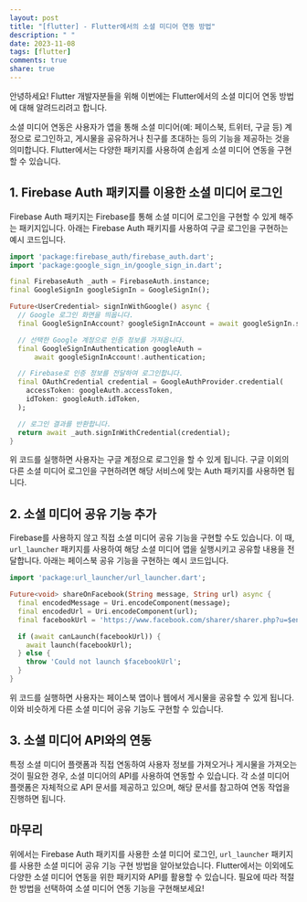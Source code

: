 ```yaml
---
layout: post
title: "[flutter] - Flutter에서의 소셜 미디어 연동 방법"
description: " "
date: 2023-11-08
tags: [flutter]
comments: true
share: true
---
```


안녕하세요! Flutter 개발자분들을 위해 이번에는 Flutter에서의 소셜 미디어 연동 방법에 대해 알려드리려고 합니다.

소셜 미디어 연동은 사용자가 앱을 통해 소셜 미디어(예: 페이스북, 트위터, 구글 등) 계정으로 로그인하고, 게시물을 공유하거나 친구를 초대하는 등의 기능을 제공하는 것을 의미합니다. Flutter에서는 다양한 패키지를 사용하여 손쉽게 소셜 미디어 연동을 구현할 수 있습니다.

## 1. Firebase Auth 패키지를 이용한 소셜 미디어 로그인

Firebase Auth 패키지는 Firebase를 통해 소셜 미디어 로그인을 구현할 수 있게 해주는 패키지입니다. 아래는 Firebase Auth 패키지를 사용하여 구글 로그인을 구현하는 예시 코드입니다.

```dart
import 'package:firebase_auth/firebase_auth.dart';
import 'package:google_sign_in/google_sign_in.dart';

final FirebaseAuth _auth = FirebaseAuth.instance;
final GoogleSignIn googleSignIn = GoogleSignIn();

Future<UserCredential> signInWithGoogle() async {
  // Google 로그인 화면을 띄웁니다.
  final GoogleSignInAccount? googleSignInAccount = await googleSignIn.signIn();

  // 선택한 Google 계정으로 인증 정보를 가져옵니다.
  final GoogleSignInAuthentication googleAuth =
      await googleSignInAccount!.authentication;

  // Firebase로 인증 정보를 전달하여 로그인합니다.
  final OAuthCredential credential = GoogleAuthProvider.credential(
    accessToken: googleAuth.accessToken,
    idToken: googleAuth.idToken,
  );

  // 로그인 결과를 반환합니다.
  return await _auth.signInWithCredential(credential);
}
```

위 코드를 실행하면 사용자는 구글 계정으로 로그인을 할 수 있게 됩니다. 구글 이외의 다른 소셜 미디어 로그인을 구현하려면 해당 서비스에 맞는 Auth 패키지를 사용하면 됩니다.

## 2. 소셜 미디어 공유 기능 추가

Firebase를 사용하지 않고 직접 소셜 미디어 공유 기능을 구현할 수도 있습니다. 이 때, `url_launcher` 패키지를 사용하여 해당 소셜 미디어 앱을 실행시키고 공유할 내용을 전달합니다. 아래는 페이스북 공유 기능을 구현하는 예시 코드입니다.

```dart
import 'package:url_launcher/url_launcher.dart';

Future<void> shareOnFacebook(String message, String url) async {
  final encodedMessage = Uri.encodeComponent(message);
  final encodedUrl = Uri.encodeComponent(url);
  final facebookUrl = 'https://www.facebook.com/sharer/sharer.php?u=$encodedUrl&t=$encodedMessage';

  if (await canLaunch(facebookUrl)) {
    await launch(facebookUrl);
  } else {
    throw 'Could not launch $facebookUrl';
  }
}
```

위 코드를 실행하면 사용자는 페이스북 앱이나 웹에서 게시물을 공유할 수 있게 됩니다. 이와 비슷하게 다른 소셜 미디어 공유 기능도 구현할 수 있습니다.

## 3. 소셜 미디어 API와의 연동

특정 소셜 미디어 플랫폼과 직접 연동하여 사용자 정보를 가져오거나 게시물을 가져오는 것이 필요한 경우, 소셜 미디어의 API를 사용하여 연동할 수 있습니다. 각 소셜 미디어 플랫폼은 자체적으로 API 문서를 제공하고 있으며, 해당 문서를 참고하여 연동 작업을 진행하면 됩니다.

## 마무리

위에서는 Firebase Auth 패키지를 사용한 소셜 미디어 로그인, `url_launcher` 패키지를 사용한 소셜 미디어 공유 기능 구현 방법을 알아보았습니다. Flutter에서는 이외에도 다양한 소셜 미디어 연동을 위한 패키지와 API를 활용할 수 있습니다. 필요에 따라 적절한 방법을 선택하여 소셜 미디어 연동 기능을 구현해보세요!